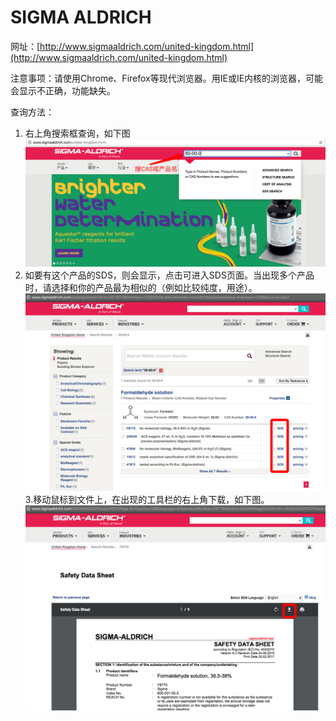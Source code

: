 # SIGMA ALDRICH

网址：[http://www.sigmaaldrich.com/united-kingdom.html](http://www.sigmaaldrich.com/united-kingdom.html)

注意事项：请使用Chrome、Firefox等现代浏览器。用IE或IE内核的浏览器，可能会显示不正确，功能缺失。

查询方法：

1. 右上角搜索框查询，如下图![](/assets/sigma-search.png)
2. 如要有这个产品的SDS，则会显示，点击可进入SDS页面。当出现多个产品时，请选择和你的产品最为相似的（例如比较纯度，用途）。![](/assets/sigma-sds.png)
3.移动鼠标到文件上，在出现的工具栏的右上角下载，如下图。
![](/assets/sigma-download.png)

